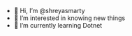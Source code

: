 - 👋 Hi, I’m @shreyasmarty
- 👀 I’m interested in knowing new things
- 🌱 I’m currently learning Dotnet
  
  

<!---
shreyasmarty/shreyasmarty is a ✨ special ✨ repository because its `README.md` (this file) appears on your GitHub profile.
You can click the Preview link to take a look at your changes.
--->
